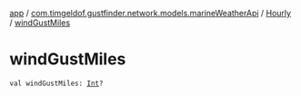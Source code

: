 [app](../../index.md) / [com.timgeldof.gustfinder.network.models.marineWeatherApi](../index.md) / [Hourly](index.md) / [windGustMiles](./wind-gust-miles.md)

# windGustMiles

`val windGustMiles: `[`Int`](https://kotlinlang.org/api/latest/jvm/stdlib/kotlin/-int/index.html)`?`